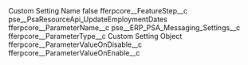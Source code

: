 <?xml version="1.0" encoding="UTF-8"?>
<CustomMetadata xmlns="http://soap.sforce.com/2006/04/metadata" xmlns:xsi="http://www.w3.org/2001/XMLSchema-instance" xmlns:xsd="http://www.w3.org/2001/XMLSchema">
    <label>Custom Setting Name</label>
    <protected>false</protected>
    <values>
        <field>fferpcore__FeatureStep__c</field>
        <value xsi:type="xsd:string">pse__PsaResourceApi_UpdateEmploymentDates</value>
    </values>
    <values>
        <field>fferpcore__ParameterName__c</field>
        <value xsi:type="xsd:string">pse__ERP_PSA_Messaging_Settings__c</value>
    </values>
    <values>
        <field>fferpcore__ParameterType__c</field>
        <value xsi:type="xsd:string">Custom Setting Object</value>
    </values>
    <values>
        <field>fferpcore__ParameterValueOnDisable__c</field>
        <value xsi:nil="true"/>
    </values>
    <values>
        <field>fferpcore__ParameterValueOnEnable__c</field>
        <value xsi:nil="true"/>
    </values>
</CustomMetadata>
